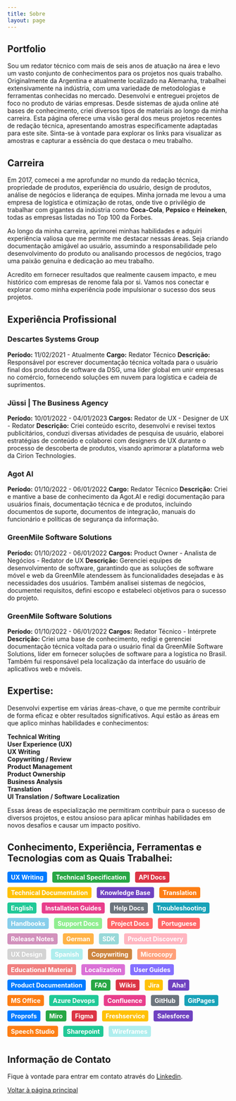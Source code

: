 ```yaml
---
title: Sobre
layout: page
---
```


## Portfolio
Sou um redator técnico com mais de seis anos de atuação na área e levo um vasto conjunto de conhecimentos para os projetos nos quais trabalho. Originalmente da Argentina e atualmente localizado na Alemanha, trabalhei extensivamente na indústria, com uma variedade de metodologias e ferramentas conhecidas no mercado. Desenvolvi e entreguei projetos de foco no produto de várias empresas. Desde sistemas de ajuda online até bases de conhecimento, criei diversos tipos de materiais ao longo da minha carreira. Esta página oferece uma visão geral dos meus projetos recentes de redação técnica, apresentando amostras especificamente adaptadas para este site. Sinta-se à vontade para explorar os links para visualizar as amostras e capturar a essência do que destaca o meu trabalho.

## Carreira
Em 2017, comecei a me aprofundar no mundo da redação técnica, propriedade de produtos, experiência do usuário, design de produtos, análise de negócios e liderança de equipes. Minha jornada me levou a uma empresa de logística e otimização de rotas, onde tive o privilégio de trabalhar com gigantes da indústria como **Coca-Cola**, **Pepsico** e **Heineken**, todas as empresas listadas no Top 100 da Forbes.<br>

Ao longo da minha carreira, aprimorei minhas habilidades e adquiri experiência valiosa que me permite me destacar nessas áreas. Seja criando documentação amigável ao usuário, assumindo a responsabilidade pelo desenvolvimento do produto ou analisando processos de negócios, trago uma paixão genuína e dedicação ao meu trabalho.<br>

Acredito em fornecer resultados que realmente causem impacto, e meu histórico com empresas de renome fala por si. Vamos nos conectar e explorar como minha experiência pode impulsionar o sucesso dos seus projetos.<br>

## Experiência Profissional

### **Descartes Systems Group**
**Período:** 11/02/2021 - Atualmente
**Cargo:** Redator Técnico
**Descrição:** Responsável por escrever documentação técnica voltada para o usuário final dos produtos de software da DSG, uma líder global em unir empresas no comércio, fornecendo soluções em nuvem para logística e cadeia de suprimentos.

### **Jüssi | The Business Agency**
**Período:** 10/01/2022 - 04/01/2023
**Cargos:** Redator de UX - Designer de UX - Redator
**Descrição:** Criei conteúdo escrito, desenvolvi e revisei textos publicitários, conduzi diversas atividades de pesquisa de usuário, elaborei estratégias de conteúdo e colaborei com designers de UX durante o processo de descoberta de produtos, visando aprimorar a plataforma web da Cirion Technologies.

### **Agot AI**
**Período:** 01/10/2022 - 06/01/2022
**Cargo:** Redator Técnico
**Descrição:** Criei e mantive a base de conhecimento da Agot.AI e redigi documentação para usuários finais, documentação técnica e de produtos, incluindo documentos de suporte, documentos de integração, manuais do funcionário e políticas de segurança da informação.

### **GreenMile Software Solutions**
**Período:** 01/10/2022 - 06/01/2022
**Cargos:** Product Owner - Analista de Negócios - Redator de UX
**Descrição:** Gerenciei equipes de desenvolvimento de software, garantindo que as soluções de software móvel e web da GreenMile atendessem às funcionalidades desejadas e às necessidades dos usuários. Também analisei sistemas de negócios, documentei requisitos, defini escopo e estabeleci objetivos para o sucesso do projeto.

### **GreenMile Software Solutions**
**Período:** 01/10/2022 - 06/01/2022
**Cargos:** Redator Técnico - Intérprete
**Descrição:** Criei uma base de conhecimento, redigi e gerenciei documentação técnica voltada para o usuário final da GreenMile Software Solutions, líder em fornecer soluções de software para a logística no Brasil. Também fui responsável pela localização da interface do usuário de aplicativos web e móveis.

## Expertise:

Desenvolvi expertise em várias áreas-chave, o que me permite contribuir de forma eficaz e obter resultados significativos. Aqui estão as áreas em que aplico minhas habilidades e conhecimentos:

**Technical Writing** <br>
**User Experience (UX)**  <br>
**UX Writing**  <br>
**Copywriting / Review**  <br>
**Product Management** <br>
**Product Ownership**  <br>
**Business Analysis** <br>
**Translation**  <br>
**UI Translation / Software Localization** <br>

Essas áreas de especialização me permitiram contribuir para o sucesso de diversos projetos, e estou ansioso para aplicar minhas habilidades em novos desafios e causar um impacto positivo.<br>

## Conhecimento, Experiência, Ferramentas e Tecnologias com as Quais Trabalhei:


<style>
.tag {
  display: inline-block;
  padding: 4px 8px;
  border-radius: 4px;
  color: #ffffff !important; /* White color */
  font-size: 14px;
  font-weight: bold;
  margin-right: 8px;
  margin-bottom: 10px;
}

/* Add the background colors for each category */
.tag:nth-child(1) { background-color: #007bff; } /* UX Writing */
.tag:nth-child(2) { background-color: #28a745; } /* Technical Specification */
.tag:nth-child(3) { background-color: #dc3545; } /* API Docs */
.tag:nth-child(4) { background-color: #ffc107; } /* Technical Documentation */
.tag:nth-child(5) { background-color: #6f42c1; } /* Knowledge Base */
.tag:nth-child(6) { background-color: #fd7e14; } /* Translation */
.tag:nth-child(7) { background-color: #20c997; } /* English */
.tag:nth-child(8) { background-color: #e83e8c; } /* Installation Guides */
.tag:nth-child(9) { background-color: #6c757d; } /* Help Docs */
.tag:nth-child(10) { background-color: #17a2b8; } /* Troubleshooting */
.tag:nth-child(11) { background-color: #87ceeb; } /* Handbooks */
.tag:nth-child(12) { background-color: #90ee90; } /* Support Docs */
.tag:nth-child(13) { background-color: #ff6666; } /* Project Docs */
.tag:nth-child(14) { background-color: #ffff99; } /* Portuguese */
.tag:nth-child(15) { background-color: #d291bc; } /* Release Notes */
.tag:nth-child(16) { background-color: #ffb347; } /* German */
.tag:nth-child(17) { background-color: #98d8d8; } /* SDK */
.tag:nth-child(18) { background-color: #ffb6c1; } /* Product Discovery */
.tag:nth-child(19) { background-color: #d3d3d3; } /* UX Design */
.tag:nth-child(20) { background-color: #afeeee; } /* Spanish */
.tag:nth-child(21) { background-color: #cd853f; } /* Copywriting */
.tag:nth-child(22) { background-color: #ffa07a; } /* Microcopy */
.tag:nth-child(23) { background-color: #f08080; } /* Educational Material */
.tag:nth-child(24) { background-color: #da70d6; } /* Localization */
.tag:nth-child(25) { background-color: #8470ff; } /* User Guides */
.tag:nth-child(26) { background-color: #007bff; } /* Product Documentation */
.tag:nth-child(27) { background-color: #28a745; } /* FAQ */
.tag:nth-child(28) { background-color: #dc3545; } /* Wikis */
.tag:nth-child(29) { background-color: #ffc107; } /* Jira */
.tag:nth-child(30) { background-color: #6f42c1; } /* Aha! */
.tag:nth-child(31) { background-color: #fd7e14; } /* MS Office */
.tag:nth-child(32) { background-color: #20c997; } /* Azure Devops */
.tag:nth-child(33) { background-color: #e83e8c; } /* Confluence */
.tag:nth-child(34) { background-color: #6c757d; } /* GitHub */
.tag:nth-child(35) { background-color: #17a2b8; } /* GitPages */
.tag:nth-child(36) { background-color: #007bff; } /* Proprofs */
.tag:nth-child(37) { background-color: #28a745; } /* Miro */
.tag:nth-child(38) { background-color: #dc3545; } /* Figma */
.tag:nth-child(39) { background-color: #ffc107; } /* Freshservice */
.tag:nth-child(40) { background-color: #6f42c1; } /* Salesforce */
.tag:nth-child(41) { background-color: #fd7e14; } /* Speech Studio  */
.tag:nth-child(42) { background-color: #20c997; } /* Sharepoint */
.tag:nth-child(43) { background-color: #afeeee; } /* Wireframes */

</style>

<span class="tag" style="background-color: #007bff;">UX Writing</span>
<span class="tag" style="background-color: #28a745;">Technical Specification</span>
<span class="tag" style="background-color: #dc3545;">API Docs</span>
<span class="tag" style="background-color: #ffc107;">Technical Documentation</span>
<span class="tag" style="background-color: #6f42c1;">Knowledge Base</span>
<span class="tag" style="background-color: #fd7e14;">Translation</span>
<span class="tag" style="background-color: #20c997;">English</span>
<span class="tag" style="background-color: #e83e8c;">Installation Guides</span>
<span class="tag" style="background-color: #6c757d;">Help Docs</span>
<span class="tag" style="background-color: #17a2b8;">Troubleshooting</span>
<span class="tag" style="background-color: #87ceeb;">Handbooks</span>
<span class="tag" style="background-color: #90ee90;">Support Docs</span>
<span class="tag" style="background-color: #ff6666;">Project Docs</span>
<span class="tag" style="background-color: #ff6666;">Portuguese</span>
<span class="tag" style="background-color: #d291bc;">Release Notes</span>
<span class="tag" style="background-color: #ffb347;">German</span>
<span class="tag" style="background-color: #98d8d8;">SDK</span>
<span class="tag" style="background-color: #ffb6c1;">Product Discovery</span>
<span class="tag" style="background-color: #d3d3d3;">UX Design</span>
<span class="tag" style="background-color: #afeeee;">Spanish</span>
<span class="tag" style="background-color: #cd853f;">Copywriting</span>
<span class="tag" style="background-color: #ffa07a;">Microcopy</span>
<span class="tag" style="background-color: #f08080;">Educational Material</span>
<span class="tag" style="background-color: #da70d6;">Localization</span>
<span class="tag" style="background-color: #8470ff;">User Guides</span>
<span class="tag" style="background-color: #007bff;">Product Documentation</span>
<span class="tag" style="background-color: #28a745;">FAQ</span>
<span class="tag" style="background-color: #dc3545;">Wikis</span>
<span class="tag" style="background-color: #ffc107;">Jira</span>
<span class="tag" style="background-color: #6f42c1;">Aha!</span>
<span class="tag" style="background-color: #fd7e14;">MS Office</span>
<span class="tag" style="background-color: #20c997;">Azure Devops</span>
<span class="tag" style="background-color: #e83e8c;">Confluence</span>
<span class="tag" style="background-color: #6c757d;">GitHub</span>
<span class="tag" style="background-color: #17a2b8;">GitPages</span>
<span class="tag" style="background-color: #007bff;">Proprofs</span>
<span class="tag" style="background-color: #28a745;">Miro</span>
<span class="tag" style="background-color: #dc3545;">Figma</span>
<span class="tag" style="background-color: #ffc107;">Freshservice</span>
<span class="tag" style="background-color: #6f42c1;">Salesforce</span>
<span class="tag" style="background-color: #fd7e14;">Speech Studio</span>
<span class="tag" style="background-color: #20c997;"> Sharepoint </span>
<span class="tag" style="background-color: #afeeee;"> Wireframes </span>
 <br>
 
## Informação de Contato
Fique à vontade para entrar em contato através do [Linkedin](https://www.linkedin.com/in/jonathan-demian-pinetta/).
<br>

[Voltar à página principal](/)
